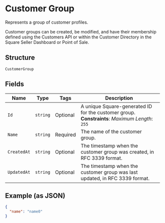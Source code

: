 
# Customer Group

Represents a group of customer profiles.

Customer groups can be created, be modified, and have their membership defined using
the Customers API or within the Customer Directory in the Square Seller Dashboard or Point of Sale.

## Structure

`CustomerGroup`

## Fields

| Name | Type | Tags | Description |
|  --- | --- | --- | --- |
| `Id` | `string` | Optional | A unique Square-generated ID for the customer group.<br>**Constraints**: *Maximum Length*: `255` |
| `Name` | `string` | Required | The name of the customer group. |
| `CreatedAt` | `string` | Optional | The timestamp when the customer group was created, in RFC 3339 format. |
| `UpdatedAt` | `string` | Optional | The timestamp when the customer group was last updated, in RFC 3339 format. |

## Example (as JSON)

```json
{
  "name": "name0"
}
```

